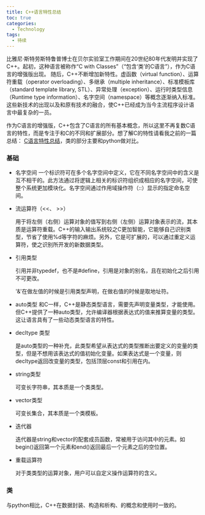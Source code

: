 ```yaml
---
title: C++语言特性总结
toc: true
categories:
  - Technology
tags:
  - 待续
---
```

比雅尼·斯特劳斯特鲁普博士在贝尔实验室工作期间在20世纪80年代发明并实现了C++。起初，这种语言被称作“C with Classes”（“包含‘类’的C语言”），作为C语言的增强版出现。
随后，C++不断增加新特性。虚函数（virtual function）、运算符重载（operator overloading）、多继承（multiple inheritance）、标准模板库（standard template library, STL）、异常处理（exception）、运行时类型信息（Runtime type information）、名字空间（namespace）等概念逐渐纳入标准。这些新技术的出现以及和原有技术的融合，使C++已经成为当今主流程序设计语言中最复杂的一员。

作为C语言的增强版，C++包含了C语言的所有基本概念，所以这里不再复数C语言的特性，而是专注于和C的不同和扩展部分。想了解C的特性请看我之前的一篇总结： [C语言特性总结](/2018/08/06/C语言特性总结)，类的部分主要和python做对比。

<!--more-->

### 基础
* 名字空间
  一个标识符可在多个名字空间中定义，它在不同名字空间中的含义是互不相干的。此方法通过将逻辑上相关的标识符组织成相应的名字空间，可使整个系统更加模块化。名字空间通过作用域操作符（::）显示的指定命名空间。

* 流运算符（<<、 >>）

  用于将左侧（右侧）运算对象的值写到右侧（左侧）运算对象表示的流，其本质是运算符重载。C++的输入输出系统较之C更加智能，它能够自己识别类型，节省了使用%d等字符的麻烦。另外，它是可扩展的，可以通过重定义运算符，使之识别所开发的新数据类型。

* 引用类型

  引用并非typedef，也不是#define，引用是对象的别名，且在初始化之后引用不可更改。

  '&'在做左值的时候是引用类型声明，在做右值的时候是取地址符。

* auto类型
  和C一样，C++是静态类型语言，需要先声明变量类型，才能使用。但C++提供了一种auto类型，允许编译器根据表达式的值来推算变量的类型。这让语言具有了一些动态类型语言的特性。

* decltype 类型

  是auto类型的一种补充，此类型希望从表达式的类型推断出要定义的变量的类型，但是不想用该表达式的值初始化变量。如果表达式是一个变量，则decltype返回改变量的类型，包括顶层const和引用在内。

* string类型

  可变长字符串，其本质是一个类类型。

* vector类型

  可变长集合，其本质是一个类模板。

* 迭代器

  迭代器是string和vector的配套成员函数，常被用于访问其中的元素。如begin()返回第一个元素和end()返回最后一个元素之后的空位置。

* 重载运算符

  对于类类型的运算对象，用户可以自定义操作运算符的含义。

### 类

与python相比，C++在数据封装、构造和析构、的概念和使用时一致的。

